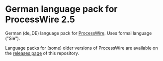 # German language pack for ProcessWire 2.5

German (de_DE) language pack for [ProcessWire](http://processwire.com). Uses formal language ("Sie").

Language packs for (some) older versions of ProcessWire are available on the [releases page](https://github.com/yellowled/pw-lang-de/releases) of this repository.
